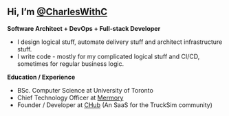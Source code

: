 ## Hi, I’m [@CharlesWithC](https://github.com/CharlesWithC)
**Software Architect + DevOps + Full-stack Developer**  
- I design logical stuff, automate delivery stuff and architect infrastructure stuff.
- I write code - mostly for my complicated logical stuff and CI/CD, sometimes for regular business logic.

**Education / Experience**
- BSc. Computer Science at University of Toronto
- Chief Technology Officer at [Mermory](https://mermory.com/)
- Founder / Developer at [CHub](https://drivershub.charlws.com) (An SaaS for the TruckSim community)

<!-- Planning to do a BASc. ECE + MASc. ECE w/ electives in aero for fun -->
<!-- If any UofT ECE people see this - email me and lmk what you think -->
